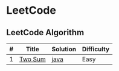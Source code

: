 # LeetCode

## LeetCode Algorithm

| #   | Title        | Solution    | Difficulty |
| --- | ------------ | ----------- | ---------- |
| 1   | [Two Sum][1] | [java][1.1] | Easy       |

[1]: https://leetcode.com/problems/two-sum/
[1.1]: https://github.com/ThomsonTang/arts-leetcode/blob/master/leetcode-java/src/main/java/twosum/Solution.java
